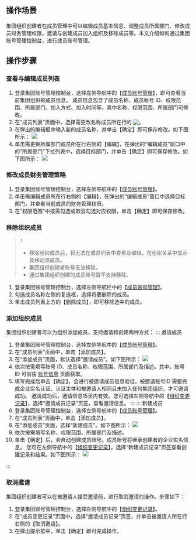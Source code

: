 ## 操作场景
集团组织创建者在成员管理中可以编辑成员基本信息、调整成员所属部门、修改成员财务管理权限，邀请与创建成员加入组织及移除成员等。本文介绍如何通过集团账号管理控制台，进行成员账号管理。



## 操作步骤

### 查看与编辑成员列表[](id:viewMemberList)
1.  登录集团账号管理控制台，选择左侧导航中的【[成员账号管理](https://console.cloud.tencent.com/organization/member)】，即可查看当前集团组织的成员信息。
成员信息包含了成员名称、成员帐号 ID、权限范围、所属部门、加入方式、加入时间等，其中名称、权限范围、所属部门可修改。
2. 在“成员列表”页面中，选择需更改名称成员所在行的 <img src="https://main.qcloudimg.com/raw/4eba4d9442ce077d5ea68c12304fed08.png" style="margin:-3px 0px">。
3. 在弹出的编辑框中输入新的成员名称，并单击【确定】即可保存修改。如下图所示：
![](https://main.qcloudimg.com/raw/535fe2532eacff1a87c84af3815eb4c0.png)
4. 单击需更换所属部门成员所在行右侧的【编辑】，在弹出的“编辑成员”窗口中的“所属部门”下拉列表中，选择目标部门，并单击【确定】即可保存修改。如下图所示：
![](https://main.qcloudimg.com/raw/51f89ad062bd76068302d1dcb1008851.png)


### 修改成员财务管理策略[](id:modifyMemberStrategy)
1. 登录集团账号管理控制台，选择左侧导航中的【[成员账号管理](https://console.cloud.tencent.com/organization/member)】。
2. 单击需编辑成员所在行右侧的【编辑】，在弹出的“编辑成员”窗口中选择目标部门，并查看当前成员的财务管理权限。
3. 在“权限范围”中按需勾选或取消勾选对应权限，单击【确定】即可保存修改。

### 移除组织成员[](id:deleteMember)
>!
> - 移除组织成员后，将无法在成员列表中查看及编辑，在组织关系中显示及移动该成员。
> - 集团组织创建者账号无法移除。
> - 通过集团组织创建的成员账号暂不支持移除。
> 
1. 登录集团账号管理控制台，选择左侧导航栏中的【[成员账号管理](https://console.cloud.tencent.com/organization/member)】。
2. 勾选成员名称左侧的复选框，选择将要删除的成员。
3. 单击成员列表上方的【删除成员】，即可移除选中的成员。

### 添加组织成员
集团组织创建者可以为组织添加成员，支持邀请和创建两种方式：
<dx-tabs>
::: 邀请成员[](id:inviteMembers)
1. 登录集团账号管理控制台，选择左侧导航中的【[成员账号管理](https://console.cloud.tencent.com/organization/member)】。
2. 在“成员列表”页面中，单击【添加成员】。
3. 在“添加成员”页面，默认选择“邀请成员”。如下图所示：
![](https://main.qcloudimg.com/raw/fa646211f1d6639035efbfc2111b9fe4.png)
4. 依次按需填写账号 ID、成员名称、权限范围、所属部门及描述。其中，账号 ID 可前往 [账号信息](https://console.cloud.tencent.com/developer) 页面获取。
5. 填写完成后单击【确定】，会进行被邀请成员信息验证。被邀请账号ID 需要完成企业实名认证、认证主体和被邀请人相同且未加入任何集团组织，才可邀请成功。
邀请成功后，邀请信息15天内有效。您可选择左侧导航中的【[组织变更记录](https://console.cloud.tencent.com/organization/invitations)】，选择“邀请成员记录”页签，查看邀请信息。
:::
::: 新建成员[](id:newMember)
1. 登录集团账号管理控制台，选择左侧导航中的【[成员账号管理](https://console.cloud.tencent.com/organization/member)】。
2. 在“成员列表”页面中，单击【添加成员】。
3. 在“添加成员”页面，选择“新建成员”。如下图所示：
![](https://main.qcloudimg.com/raw/3c736a87ac4b7741b3c67db238112017.png)
4. 依次按需填写名称、权限范围、所属部门及描述。
5. 单击【确定】后，会自动创建成员账号。成员账号将继承创建者的企业实名信息。
您可在左侧导航中的【[组织变更记录](https://console.cloud.tencent.com/organization/invitations)】，选择“新建成员记录”页签查看创建记录和结果。如下图所示：
![](https://main.qcloudimg.com/raw/2cbff002db7f6140f192f5ae79b05043.png)


:::
</dx-tabs>

### 取消邀请[](id:cancelInvitation)

集团组织创建者可以在被邀请人接受邀请前，进行取消邀请的操作。步骤如下：

1. 登录集团账号管理控制台，选择左侧导航中的【[组织变更记录](https://console.cloud.tencent.com/organization/invitations)】。
2. 在“成员变更记录”页面中，选择“邀请成员记录”页签，并单击被邀请人所在行右侧的【取消邀请】。
3. 在弹出提示框中，单击【确定】即可完成操作。


 
      
      
